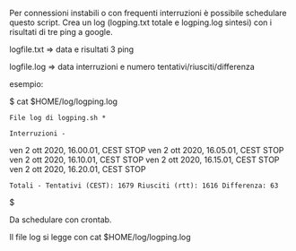 Per connessioni instabili o con frequenti interruzioni è possibile schedulare questo script.
Crea un log (logping.txt totale e logping.log sintesi) con i risultati di tre ping a google.

logfile.txt => data e risultati 3 ping

logfile.log => data interruzioni e numero tentativi/riusciti/differenza

esempio:

$ cat $HOME/log/logping.log

    File log di logping.sh *

    Interruzioni -

ven 2 ott 2020, 16.00.01, CEST STOP ven 2 ott 2020, 16.05.01, CEST STOP ven 2 ott 2020, 16.10.01, CEST STOP ven 2 ott 2020, 16.15.01, CEST STOP ven 2 ott 2020, 16.20.01, CEST STOP

    Totali - Tentativi (CEST): 1679 Riusciti (rtt): 1616 Differenza: 63

$

Da schedulare con crontab.

Il file log si legge con cat $HOME/log/logping.log
